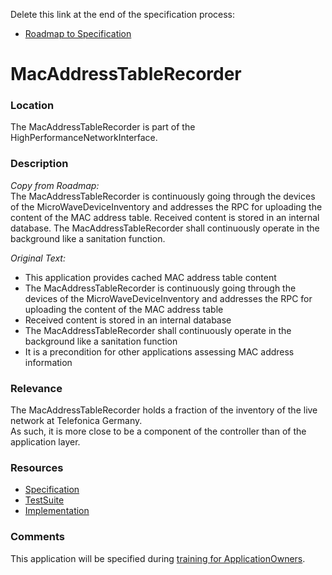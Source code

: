 Delete this link at the end of the specification process:  
- [Roadmap to Specification](../../issues/1)

# MacAddressTableRecorder

### Location
The MacAddressTableRecorder is part of the HighPerformanceNetworkInterface.

### Description
_Copy from Roadmap:_  
The MacAddressTableRecorder is continuously going through the devices of the MicroWaveDeviceInventory and addresses the RPC for uploading the content of the MAC address table. Received content is stored in an internal database. The MacAddressTableRecorder shall continuously operate in the background like a sanitation function.  

_Original Text:_  
- This application provides cached MAC address table content
- The MacAddressTableRecorder is continuously going through the devices of the MicroWaveDeviceInventory and addresses the RPC for uploading the content of the MAC address table
- Received content is stored in an internal database
- The MacAddressTableRecorder shall continuously operate in the background like a sanitation function
- It is a precondition for other applications assessing MAC address information

### Relevance
The MacAddressTableRecorder holds a fraction of the inventory of the live network at Telefonica Germany.  
As such, it is more close to be a component of the controller than of the application layer.


### Resources
- [Specification](./spec/)
- [TestSuite](./testing/)
- [Implementation](./server/)

### Comments
This application will be specified during [training for ApplicationOwners](https://gist.github.com/openBackhaul/5aabdbc90257b83b9fe7fc4da059d3cd).
